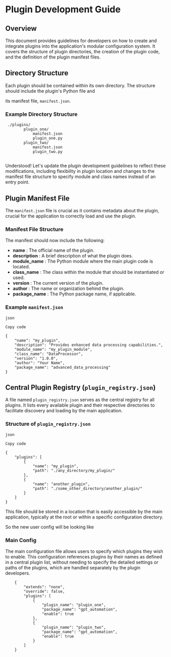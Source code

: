 # Plugin Development Guide

## Overview

This document provides guidelines for developers on how to create and
integrate plugins into the application's modular configuration system. It
covers the structure of plugin directories, the creation of the plugin code,
and the definition of the plugin manifest files.

## Directory Structure

Each plugin should be contained within its own directory. The structure should include the plugin's Python file and

its manifest file, `manifest.json`.

### Example Directory Structure

    
```
 ./plugins/
        plugin_one/
            manifest.json
            plugin_one.py
        plugin_two/
            manifest.json
            plugin_two.py
            
```

Understood! Let's update the plugin development guidelines to reflect these
modifications, including flexibility in plugin location and changes to the
manifest file structure to specify module and class names instead of an entry
point.


## Plugin Manifest File

The `manifest.json` file is crucial as it contains metadata about the plugin,
crucial for the application to correctly load and use the plugin.

### Manifest File Structure

The manifest should now include the following:

  * **name** : The official name of the plugin.
  * **description** : A brief description of what the plugin does.
  * **module_name** : The Python module where the main plugin code is located.
  * **class_name** : The class within the module that should be instantiated or used.
  * **version** : The current version of the plugin.
  * **author** : The name or organization behind the plugin.
  * **package_name** : The Python package name, if applicable.

### Example `manifest.json`

    
    
    json
    
    Copy code
    
    {
        "name": "my_plugin",
        "description": "Provides enhanced data processing capabilities.",
        "module_name": "my_plugin_module",
        "class_name": "DataProcessor",
        "version": "1.0.0",
        "author": "Your Name",
        "package_name": "advanced_data_processing"
    }
    

## Central Plugin Registry (`plugin_registry.json`)

A file named `plugin_registry.json` serves as the central registry for all
plugins. It lists every available plugin and their respective directories to
facilitate discovery and loading by the main application.

### Structure of `plugin_registry.json`

    
    
    json
    
    Copy code
    
    {
        "plugins": [
            {
                "name": "my_plugin",
                "path": "./any_directory/my_plugin/"
            },
            {
                "name": "another_plugin",
                "path": "./some_other_directory/another_plugin/"
            }
        ]
    }
    

This file should be stored in a location that is easily accessible by the main
application, typically at the root or within a specific configuration
directory.


So the new user config will be looking like 

### Main Config

The main configuration file allows users to specify which plugins they wish to
enable. This configuration references plugins by their names as defined in a
central plugin list, without needing to specify the detailed settings or paths
of the plugins, which are handled separately by the plugin developers.

    
```   
    {
        "extends": "none",
        "override": false,
        "plugins": [
            {
                "plugin_name": "plugin_one",
                "package_name": "gpt_automation",
                "enable": true
            },
            {
                "plugin_name": "plugin_two",
                "package_name": "gpt_automation",
                "enable": true
            }
        ]
    }
    
 ```
    